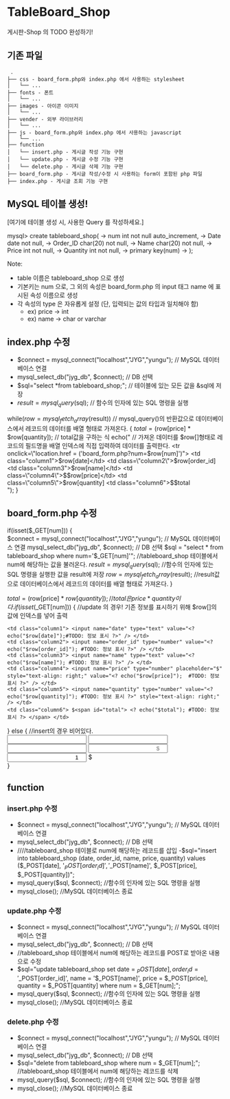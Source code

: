 # TableBoard_Shop
게시판-Shop 의 TODO 완성하기!

## 기존 파일
```
 .
├── css - board_form.php와 index.php 에서 사용하는 stylesheet
│   └── ...
├── fonts - 폰트
│   └── ...
├── images - 아이콘 이미지
│   └── ...
├── vender - 외부 라이브러리
│   └── ...
├── js - board_form.php와 index.php 에서 사용하는 javascript
│   └── ...
├── function
│   └── insert.php - 게시글 작성 기능 구현
│   └── update.php - 게시글 수정 기능 구현
│   └── delete.php - 게시글 삭제 기능 구현
├── board_form.php - 게시글 작성/수정 시 사용하는 form이 포함된 php 파일
├── index.php - 게시글 조회 기능 구현
```

## MySQL 테이블 생성!

[여기에 테이블 생성 시, 사용한 Query 를 작성하세요.]

mysql> create tableboard_shop(
    -> num int not null auto_increment,
    -> Date date not null,
    -> Order_ID char(20) not null,
    -> Name char(20) not null,
    -> Price int not null,
    -> Quantity int not null,
    -> primary key(num)
    -> );



Note: 
- table 이름은 tableboard_shop 으로 생성
- 기본키는 num 으로, 그 외의 속성은 board_form.php 의 input 태그 name 에 표시된 속성 이름으로 생성
- 각 속성의 type 은 자유롭게 설정 (단, 입력되는 값의 타입과 일치해야 함)
    - ex) price -> int
    - ex) name -> char or varchar
    
## index.php 수정

- $connect = mysql_connect("localhost","JYG","yungu");  // MySQL 데이터베이스 연결
- mysql_select_db("jyg_db", $connect);  // DB 선택
- $sql="select *from tableboard_shop;";   // 테이블에 있는 모든 값을 &sql에 저장
- $result=mysql_query($sql);   //  함수의 인자에 있는 SQL 명령을 실행


while($row=mysql_fetch_array($result))  // mysql_query()의 반환값으로 데이터베이스에서 레코드의 데이터를 배열 형태로 가져온다.
{
     $total = ($row[price] * $row[quantity]);  // total값을 구하는 식
     echo("                      // 가져온 데이터를 $row[]형태로 레코드의 필드명을 배열 인덱스에 직접 입력하여 데이터를 출력한다.
         <tr onclick=\"location.href = ('board_form.php?num=$row[num]')\">
         <td class=\"column1\">$row[date]</td>
         <td class=\"column2\">$row[order_id]</td>
         <td class=\"column3\">$row[name]</td>
         <td class=\"column4\">$$row[price]</td>
         <td class=\"column5\">$row[quantity]</td>
         <td class=\"column6\">$$total</td>
         </tr>                    
     ");
}



## board_form.php 수정
 if(isset($_GET[num])) {   
    $connect = mysql_connect("localhost","JYG","yungu");        // MySQL 데이터베이스 연결
    mysql_select_db("jyg_db", $connect);        // DB 선택
    $sql = "select * from tableboard_shop where num='$_GET[num]'";      //tableboard_shop 테이블에서 num에 해당하는 값을 불러온다.
    $result = mysql_query($sql);        //함수의 인자에 있는 SQL 명령을 실행한 값을 result에 저장
    $row = mysql_fetch_array($result);      //result값으로 데이터베이스에서 레코드의 데이터를 배열 형태로 가져온다.
 }



 $total = ($row[price] * $row[quantity]);        // total은 price * quantity이다.
 if(isset($_GET[num])) { //update 의 경우!   기존 정보를 표시하기 위해 $row[]의 값에 인덱스를 넣어 출력
    
    <td class="column1"> <input name="date" type="text" value="<? echo("$row[date]");#TODO: 정보 표시 ?>" /> </td>
    <td class="column2"> <input name="order_id" type="number" value="<? echo("$row[order_id]"); #TODO: 정보 표시 ?>" /> </td>
    <td class="column3"> <input name="name" type="text" value="<?  echo("$row[name]"); #TODO: 정보 표시 ?>" /> </td>
    <td class="column4"> <input name="price" type="number" placeholder="$" style="text-align: right;" value="<? echo("$row[price]");  #TODO: 정보 표시 ?>" /> </td>
    <td class="column5"> <input name="quantity" type="number" value="<? echo("$row[quantity]"); #TODO: 정보 표시 ?>" style="text-align: right;" /> </td>
    <td class="column6"> $<span id="total"> <? echo("$total"); #TODO: 정보 표시 ?> </span> </td>
    
 } else {        //insert의 경우  비어있다.  
    <td class="column1"> <input name="date" type="text" /> </td>
    <td class="column2"> <input name="order_id" type="number" /> </td>
    <td class="column3"> <input name="name" type="text" /> </td>
    <td class="column4"> <input name="price" type="number" placeholder="$" style="text-align: right;" /> </td>
    <td class="column5"> <input name="quantity" type="number" value="1" style="text-align: right;" /> </td>
    <td class="column6"> $<span id="total"></span> </td>   
}





## function
### insert.php 수정

- $connect = mysql_connect("localhost","JYG","yungu");        // MySQL 데이터베이스 연결
- mysql_select_db("jyg_db", $connect);        // DB 선택
- ////tableboard_shop 테이블로 num에 해당하는 레코드를 삽입
-$sql="insert into tableboard_shop (date, order_id, name, price, quantity) values ($_POST[date], '$_POST[order_id]', '$_POST[name]', $_POST[price], $_POST[quantity])";
- mysql_query($sql, $connect);        //함수의 인자에 있는 SQL 명령을 실행
- mysql_close();      //MySQL 데이터베이스 종료


### update.php 수정

- $connect = mysql_connect("localhost","JYG","yungu");        // MySQL 데이터베이스 연결
- mysql_select_db("jyg_db", $connect);        // DB 선택
- //tableboard_shop 테이블에서 num에 해당하는 레코드를 POST로 받아온 내용으로 수정
- $sql="update tableboard_shop set date = $_POST[date], order_id = '$_POST[order_id]', name = '$_POST[name]', price = $_POST[price], quantity = $_POST[quantity] where num = $_GET[num];";
- mysql_query($sql, $connect);        //함수의 인자에 있는 SQL 명령을 실행
- mysql_close();          //MySQL 데이터베이스 종료


### delete.php 수정

- $connect = mysql_connect("localhost","JYG","yungu");        // MySQL 데이터베이스 연결
- mysql_select_db("jyg_db", $connect);        // DB 선택
- $sql="delete from tableboard_shop where num = $_GET[num];";     //tableboard_shop 테이블에서 num에 해당하는 레코드를 삭제
- mysql_query($sql, $connect);        //함수의 인자에 있는 SQL 명령을 실행
- mysql_close();      //MySQL 데이터베이스 종료
